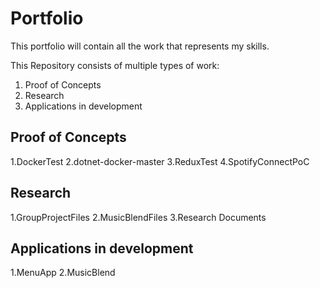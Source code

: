 # Portfolio
This portfolio will contain all the work that represents my skills.

This Repository consists of multiple types of work:
1. Proof of Concepts
2. Research
3. Applications in development

## Proof of Concepts
1.DockerTest
2.dotnet-docker-master
3.ReduxTest
4.SpotifyConnectPoC
## Research
1.GroupProjectFiles
2.MusicBlendFiles
3.Research Documents
## Applications in development
1.MenuApp
2.MusicBlend
